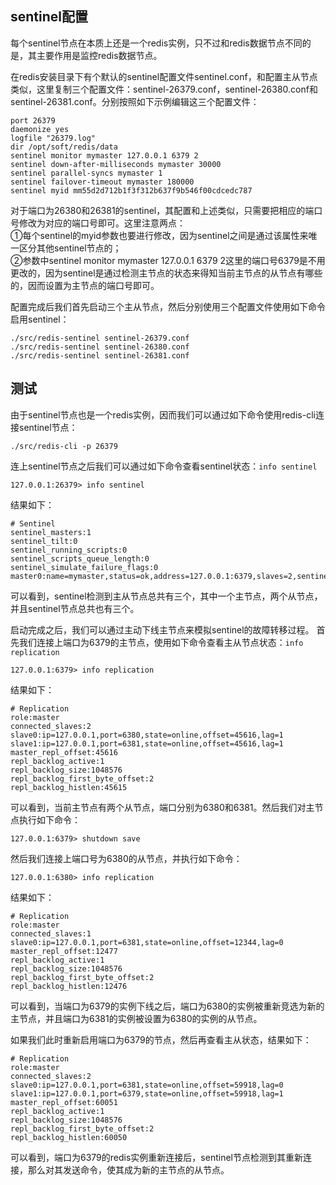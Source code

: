 ## sentinel配置
每个sentinel节点在本质上还是一个redis实例，只不过和redis数据节点不同的是，其主要作用是监控redis数据节点。

在redis安装目录下有个默认的sentinel配置文件sentinel.conf，和配置主从节点类似，这里复制三个配置文件：sentinel-26379.conf，sentinel-26380.conf和sentinel-26381.conf。分别按照如下示例编辑这三个配置文件：

```
port 26379  
daemonize yes  
logfile "26379.log"  
dir /opt/soft/redis/data  
sentinel monitor mymaster 127.0.0.1 6379 2
sentinel down-after-milliseconds mymaster 30000  
sentinel parallel-syncs mymaster 1  
sentinel failover-timeout mymaster 180000
sentinel myid mm55d2d712b1f3f312b637f9b546f00cdcedc787
```

对于端口为26380和26381的sentinel，其配置和上述类似，只需要把相应的端口号修改为对应的端口号即可。这里注意两点：  
①每个sentinel的myid参数也要进行修改，因为sentinel之间是通过该属性来唯一区分其他sentinel节点的；     
②参数中sentinel monitor mymaster 127.0.0.1 6379 2这里的端口号6379是不用更改的，因为sentinel是通过检测主节点的状态来得知当前主节点的从节点有哪些的，因而设置为主节点的端口号即可。

配置完成后我们首先启动三个主从节点，然后分别使用三个配置文件使用如下命令启用sentinel：

```
./src/redis-sentinel sentinel-26379.conf
./src/redis-sentinel sentinel-26380.conf
./src/redis-sentinel sentinel-26381.conf
```


## 测试
由于sentinel节点也是一个redis实例，因而我们可以通过如下命令使用redis-cli连接sentinel节点：

```
./src/redis-cli -p 26379
```


连上sentinel节点之后我们可以通过如下命令查看sentinel状态：`info sentinel`

```
127.0.0.1:26379> info sentinel
```
结果如下：

```
# Sentinel
sentinel_masters:1
sentinel_tilt:0
sentinel_running_scripts:0
sentinel_scripts_queue_length:0
sentinel_simulate_failure_flags:0
master0:name=mymaster,status=ok,address=127.0.0.1:6379,slaves=2,sentinels=3
```

可以看到，sentinel检测到主从节点总共有三个，其中一个主节点，两个从节点，并且sentinel节点总共也有三个。


启动完成之后，我们可以通过主动下线主节点来模拟sentinel的故障转移过程。
首先我们连接上端口为6379的主节点，使用如下命令查看主从节点状态：`info replication`

```
127.0.0.1:6379> info replication
```

结果如下：

```
# Replication
role:master
connected_slaves:2
slave0:ip=127.0.0.1,port=6380,state=online,offset=45616,lag=1
slave1:ip=127.0.0.1,port=6381,state=online,offset=45616,lag=1
master_repl_offset:45616
repl_backlog_active:1
repl_backlog_size:1048576
repl_backlog_first_byte_offset:2
repl_backlog_histlen:45615
```

可以看到，当前主节点有两个从节点，端口分别为6380和6381。然后我们对主节点执行如下命令：

```
127.0.0.1:6379> shutdown save
```

然后我们连接上端口号为6380的从节点，并执行如下命令：

```
127.0.0.1:6380> info replication 
```
结果如下：

```
# Replication
role:master
connected_slaves:1
slave0:ip=127.0.0.1,port=6381,state=online,offset=12344,lag=0
master_repl_offset:12477
repl_backlog_active:1
repl_backlog_size:1048576
repl_backlog_first_byte_offset:2
repl_backlog_histlen:12476
```

可以看到，当端口为6379的实例下线之后，端口为6380的实例被重新竞选为新的主节点，并且端口为6381的实例被设置为6380的实例的从节点。

如果我们此时重新启用端口为6379的节点，然后再查看主从状态，结果如下：

```
# Replication
role:master
connected_slaves:2
slave0:ip=127.0.0.1,port=6381,state=online,offset=59918,lag=0
slave1:ip=127.0.0.1,port=6379,state=online,offset=59918,lag=1
master_repl_offset:60051
repl_backlog_active:1
repl_backlog_size:1048576
repl_backlog_first_byte_offset:2
repl_backlog_histlen:60050
```

可以看到，端口为6379的redis实例重新连接后，sentinel节点检测到其重新连接，那么对其发送命令，使其成为新的主节点的从节点。

